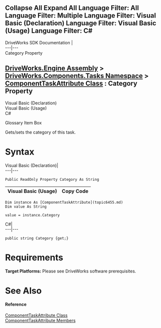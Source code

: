Collapse All Expand All Language Filter: All  Language Filter: Multiple  Language Filter: Visual Basic (Declaration) Language Filter: Visual Basic (Usage) Language Filter: C#  
---  
DriveWorks SDK Documentation  |   
---|---  
Category Property   
  
[DriveWorks.Engine Assembly](topic2156.md) > [DriveWorks.Components.Tasks Namespace](topic6391.md) > [ComponentTaskAttribute Class](topic6455.md) : Category Property  
---  
  
Visual Basic (Declaration)    
Visual Basic (Usage)    
C# 

Glossary Item Box

Gets/sets the category of this task. 

# Syntax

Visual Basic (Declaration)|   
---|---  
      
    
    Public ReadOnly Property Category As String  
  
Visual Basic (Usage)| Copy Code  
---|---  
      
    
    Dim instance As [ComponentTaskAttribute](topic6455.md)
    Dim value As String
     
    value = instance.Category  
  
C#|   
---|---  
      
    
    public string Category {get;}  
  
# Requirements

**Target Platforms:** Please see DriveWorks software prerequisites.

# See Also

#### Reference

[ComponentTaskAttribute Class](topic6455.md)   
[ComponentTaskAttribute Members](topic6456.md)


